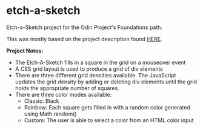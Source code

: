 # etch-a-sketch
Etch-a-Sketch project for the Odin Project's Foundations path.

This was mostly based on the project description found [HERE](https://www.theodinproject.com/courses/foundations/lessons/etch-a-sketch-project).

**Project Notes:**
- The Etch-A-Sketch fills in a square in the grid on a mouseover event
- A CSS grid layout is used to produce a grid of div elements
- There are three different grid densities available. The JavaScript updates the grid density by adding or deleting div elements until the grid holds the appropriate number of squares. 
- There are three color modes available:
  - Classic: Black
  - Rainbow: Each square gets filled in with a random color generated using Math.random()
  - Custom: The user is able to select a color from an HTML color input



